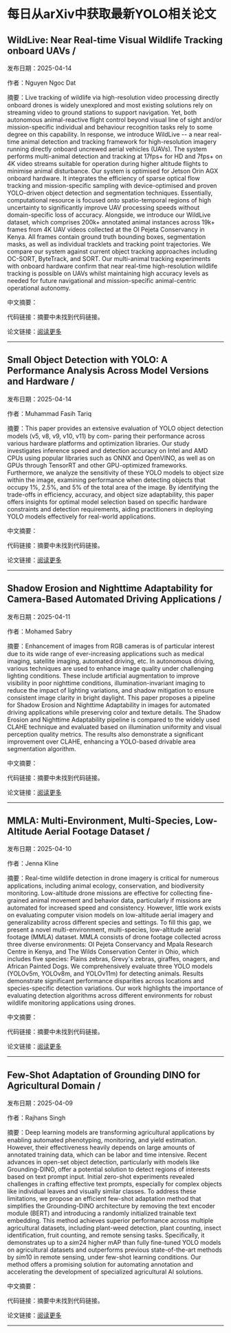 # 每日从arXiv中获取最新YOLO相关论文


## WildLive: Near Real\-time Visual Wildlife Tracking onboard UAVs / 

发布日期：2025-04-14

作者：Nguyen Ngoc Dat

摘要：Live tracking of wildlife via high\-resolution video processing directly onboard drones is widely unexplored and most existing solutions rely on streaming video to ground stations to support navigation. Yet, both autonomous animal\-reactive flight control beyond visual line of sight and/or mission\-specific individual and behaviour recognition tasks rely to some degree on this capability. In response, we introduce WildLive \-\- a near real\-time animal detection and tracking framework for high\-resolution imagery running directly onboard uncrewed aerial vehicles \(UAVs\). The system performs multi\-animal detection and tracking at 17fps\+ for HD and 7fps\+ on 4K video streams suitable for operation during higher altitude flights to minimise animal disturbance. Our system is optimised for Jetson Orin AGX onboard hardware. It integrates the efficiency of sparse optical flow tracking and mission\-specific sampling with device\-optimised and proven YOLO\-driven object detection and segmentation techniques. Essentially, computational resource is focused onto spatio\-temporal regions of high uncertainty to significantly improve UAV processing speeds without domain\-specific loss of accuracy. Alongside, we introduce our WildLive dataset, which comprises 200k\+ annotated animal instances across 19k\+ frames from 4K UAV videos collected at the Ol Pejeta Conservancy in Kenya. All frames contain ground truth bounding boxes, segmentation masks, as well as individual tracklets and tracking point trajectories. We compare our system against current object tracking approaches including OC\-SORT, ByteTrack, and SORT. Our multi\-animal tracking experiments with onboard hardware confirm that near real\-time high\-resolution wildlife tracking is possible on UAVs whilst maintaining high accuracy levels as needed for future navigational and mission\-specific animal\-centric operational autonomy.

中文摘要：


代码链接：摘要中未找到代码链接。

论文链接：[阅读更多](http://arxiv.org/abs/2504.10165v1)

---


## Small Object Detection with YOLO: A Performance Analysis Across Model Versions and Hardware / 

发布日期：2025-04-14

作者：Muhammad Fasih Tariq

摘要：This paper provides an extensive evaluation of YOLO object detection models \(v5, v8, v9, v10, v11\) by com\- paring their performance across various hardware platforms and optimization libraries. Our study investigates inference speed and detection accuracy on Intel and AMD CPUs using popular libraries such as ONNX and OpenVINO, as well as on GPUs through TensorRT and other GPU\-optimized frameworks. Furthermore, we analyze the sensitivity of these YOLO models to object size within the image, examining performance when detecting objects that occupy 1%, 2.5%, and 5% of the total area of the image. By identifying the trade\-offs in efficiency, accuracy, and object size adaptability, this paper offers insights for optimal model selection based on specific hardware constraints and detection requirements, aiding practitioners in deploying YOLO models effectively for real\-world applications.

中文摘要：


代码链接：摘要中未找到代码链接。

论文链接：[阅读更多](http://arxiv.org/abs/2504.09900v1)

---


## Shadow Erosion and Nighttime Adaptability for Camera\-Based Automated Driving Applications / 

发布日期：2025-04-11

作者：Mohamed Sabry

摘要：Enhancement of images from RGB cameras is of particular interest due to its wide range of ever\-increasing applications such as medical imaging, satellite imaging, automated driving, etc. In autonomous driving, various techniques are used to enhance image quality under challenging lighting conditions. These include artificial augmentation to improve visibility in poor nighttime conditions, illumination\-invariant imaging to reduce the impact of lighting variations, and shadow mitigation to ensure consistent image clarity in bright daylight. This paper proposes a pipeline for Shadow Erosion and Nighttime Adaptability in images for automated driving applications while preserving color and texture details. The Shadow Erosion and Nighttime Adaptability pipeline is compared to the widely used CLAHE technique and evaluated based on illumination uniformity and visual perception quality metrics. The results also demonstrate a significant improvement over CLAHE, enhancing a YOLO\-based drivable area segmentation algorithm.

中文摘要：


代码链接：摘要中未找到代码链接。

论文链接：[阅读更多](http://arxiv.org/abs/2504.08551v1)

---


## MMLA: Multi\-Environment, Multi\-Species, Low\-Altitude Aerial Footage Dataset / 

发布日期：2025-04-10

作者：Jenna Kline

摘要：Real\-time wildlife detection in drone imagery is critical for numerous applications, including animal ecology, conservation, and biodiversity monitoring. Low\-altitude drone missions are effective for collecting fine\-grained animal movement and behavior data, particularly if missions are automated for increased speed and consistency. However, little work exists on evaluating computer vision models on low\-altitude aerial imagery and generalizability across different species and settings. To fill this gap, we present a novel multi\-environment, multi\-species, low\-altitude aerial footage \(MMLA\) dataset. MMLA consists of drone footage collected across three diverse environments: Ol Pejeta Conservancy and Mpala Research Centre in Kenya, and The Wilds Conservation Center in Ohio, which includes five species: Plains zebras, Grevy's zebras, giraffes, onagers, and African Painted Dogs. We comprehensively evaluate three YOLO models \(YOLOv5m, YOLOv8m, and YOLOv11m\) for detecting animals. Results demonstrate significant performance disparities across locations and species\-specific detection variations. Our work highlights the importance of evaluating detection algorithms across different environments for robust wildlife monitoring applications using drones.

中文摘要：


代码链接：摘要中未找到代码链接。

论文链接：[阅读更多](http://arxiv.org/abs/2504.07744v1)

---


## Few\-Shot Adaptation of Grounding DINO for Agricultural Domain / 

发布日期：2025-04-09

作者：Rajhans Singh

摘要：Deep learning models are transforming agricultural applications by enabling automated phenotyping, monitoring, and yield estimation. However, their effectiveness heavily depends on large amounts of annotated training data, which can be labor and time intensive. Recent advances in open\-set object detection, particularly with models like Grounding\-DINO, offer a potential solution to detect regions of interests based on text prompt input. Initial zero\-shot experiments revealed challenges in crafting effective text prompts, especially for complex objects like individual leaves and visually similar classes. To address these limitations, we propose an efficient few\-shot adaptation method that simplifies the Grounding\-DINO architecture by removing the text encoder module \(BERT\) and introducing a randomly initialized trainable text embedding. This method achieves superior performance across multiple agricultural datasets, including plant\-weed detection, plant counting, insect identification, fruit counting, and remote sensing tasks. Specifically, it demonstrates up to a $sim24%$ higher mAP than fully fine\-tuned YOLO models on agricultural datasets and outperforms previous state\-of\-the\-art methods by $sim10%$ in remote sensing, under few\-shot learning conditions. Our method offers a promising solution for automating annotation and accelerating the development of specialized agricultural AI solutions.

中文摘要：


代码链接：摘要中未找到代码链接。

论文链接：[阅读更多](http://arxiv.org/abs/2504.07252v1)

---


